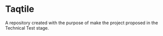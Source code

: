 # Taqtile
A repository created with the purpose of make the project proposed in the Technical Test stage.
